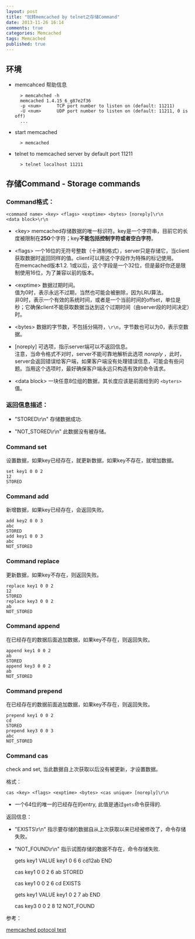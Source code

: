 ```yaml
---
layout: post
title: "玩转memcached by telnet之存储Command"
date: 2013-11-26 16:14
comments: true
categories: Memcached
tags: Memcached
published: true
---
```


## 环境

+ memcahced 帮助信息

        > memcahched -h
        memcached 1.4.15_6_g87e2f36
        -p <num>      TCP port number to listen on (default: 11211)
        -U <num>      UDP port number to listen on (default: 11211, 0 is off)
        ...

+ start memcached
        
        > memcached 

+ telnet to memcached server by default port 11211
        
        > telnet localhost 11211

## 存储Command - Storage commands

### Command格式：

    <command name> <key> <flags> <exptime> <bytes> [noreply]\r\n  
    <data block>\r\n

- <key\> memcached存储数据的唯一标识符。key是一个字符串，目前它的长度被限制在**250**个字符；key**不能包括控制字符或者空白字符**。

- <flags\> 一个16位的无符号整数（十进制格式），server只是存储它，当client获取数据时返回同样的值。client可以用这个字段作为特殊的标记使用。  
    在memcached版本1.2. 1或以后，这个字段是一个32位，但是最好你还是限制使用16位，为了兼容以前的版本。

- <exptime\> 数据过期时间。  
    值为0时，表示永远不过期，当然也可能会被删除，因为LRU算法。  
    非0时，表示一个有效的系统时间，或者是一个当前时间的offset，单位是秒；它确保client不能获取数据当达到这个过期时间（由server段的时间决定）时。
    
- <bytes\> 数据的字节数，不包括分隔符，`\r\n`，字节数也可以为0，表示空数据。

- \[noreply\] 可选项，指示server端可以不返回信息。  
    注意，当命令格式不对时，server不能可靠地解析此选项 _noreply_ ，此时，server会返回错误给客户端，如果客户端没有处理错误信息，可能会有些问题。当用这个选项时，最好确保客户端永远只构造有效的命令请求。

- <data block\> 一块任意8位组的数据，其长度应该是前面给到的 `<byters>`值。

### 返回信息描述：

- "STORED\r\n" 存储数据成功.

- "NOT_STORED\r\n" 此数据没有被存储。

### Command set

设置数据，如果key已经存在，就更新数据，如果key不存在，就增加数据。
    
    set key1 0 0 2
    12
    STORED

### Command add

新增数据，如果key已经存在，会返回失败。

    add key2 0 0 3
    abc
    STORED
    add key1 0 0 3
    abc
    NOT_STORED

### Command replace

更新数据，如果key不存在，则返回失败。

    replace key1 0 0 2
    12
    STORED
    replace key3 0 0 2
    ab
    NOT_STORED

### Command append

在已经存在的数据后面追加数据，如果key不存在，则返回失败。

    append key1 0 0 2
    ab
    STORED
    append key3 0 0 2
    ab
    NOT_STORED

### Command prepend

在已经存在的数据前面追加数据，如果key不存在，则返回失败。

    prepend key1 0 0 2
    cd
    STORED
    prepend key3 0 0 3
    abc
    NOT_STORED

### Command cas

check and set, 当此数据自上次获取以后没有被更新，才设置数据。

格式：
    
    cas <key> <flags> <exptime> <bytes> <cas unique> [noreply]\r\n

- <cas unique> 一个64位的唯一的已经存在的entry, 此值是通过`gets`命令获得的.

返回信息：

- "EXISTS\r\n" 指示要存储的数据自从上次获取以来已经被修改了，命令存储失败。

- "NOT_FOUND\r\n" 指示试图存储的数据不存在，命令存储失败.

   gets key1
   VALUE key1 0 6 6
   cd12ab
   END

   cas key1 0 0 2 6
   ab
   STORED

   cas key1 0 0 2 6
   cd
   EXISTS

   gets key1
   VALUE key1 0 2 7
   ab
   END

   cas key3 0 0 2 8
   12
   NOT_FOUND

参考：

[memcached potocol text](https://github.com/lilinj2000/memcached/blob/master/doc/protocol.txt)